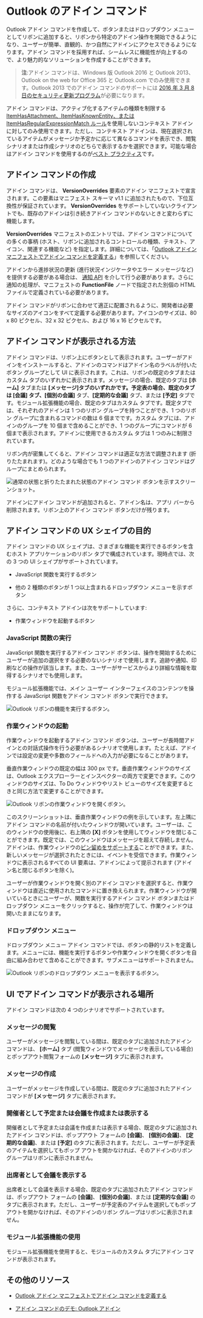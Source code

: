 
# <a name="add-in-commands-for-outlook"></a>Outlook のアドイン コマンド


Outlook アドイン コマンドを作成して、ボタンまたはドロップダウン メニューとしてリボンに追加すると、リボンから特定のアドイン操作を開始できるようになり、ユーザーが簡単、直観的、かつ自然にアドインにアクセスできるようになります。アドイン コマンドを採用すれば、シームレスに機能性が向上するので、より魅力的なソリューションを作成することができます。

> **注**:アドイン コマンドは、Windows 版 Outlook 2016 と Outlook 2013、Outlook on the web for Office 365 と Outlook.com でのみ使用できます。Outlook 2013 でのアドイン コマンドのサポートには [2016 年 3 月 8 日のセキュリティ更新プログラム](https://support.microsoft.com/en-us/kb/3114829)が必要になります。

アドイン コマンドは、アクティブ化するアイテムの種類を制限する [ItemHasAttachment、ItemHasKnownEntity、または ItemHasRegularExpressionMatch ルール](manifests/activation-rules.md)を使用しないコンテキスト アドインに対してのみ使用できます。ただし、コンテキスト アドインは、現在選択されているアイテムがメッセージか予定かに応じて異なるコマンドを表示でき、閲覧シナリオまたは作成シナリオのどちらで表示するかを選択できます。可能な場合はアドイン コマンドを使用するのが[ベスト プラクティス](../../docs/overview/add-in-development-best-practices.md)です。


## <a name="creating-the-add-in-command"></a>アドイン コマンドの作成

アドイン コマンドは、 **VersionOverrides** 要素のアドイン マニフェストで宣言されます。この要素はマニフェスト スキーマ v1.1 に追加されたもので、下位互換性が保証されています。 **VersionOverrides** をサポートしていないクライアントでも、既存のアドインは引き続きアドイン コマンドのないときと変わらずに機能します。

**VersionOverrides** マニフェストのエントリでは、アドイン コマンドについての多くの事柄 (ホスト、リボンに追加されるコントロールの種類、テキスト、アイコン、関連する機能など) を指定します。詳細については、「[Outlook アドイン マニフェストでアドイン コマンドを定義する](../outlook/manifests/define-add-in-commands.md)」を参照してください。 

アドインから進捗状況の更新 (進行状況インジケータやエラー メッセージなど) を提供する必要がある場合は、 [通知 API](../../reference/outlook/NotificationMessages.md) を介して行う必要があります。さらに通知の処理が、マニフェストの **FunctionFile** ノードで指定された別個の HTML ファイルで定義されている必要があります。

アドイン コマンドがリボンに合わせて適正に配置されるように、開発者は必要なサイズのアイコンをすべて定義する必要があります。アイコンのサイズは、80 x 80 ピクセル、32 x 32 ピクセル、および 16 x 16 ピクセルです。


## <a name="how-do-add-in-commands-appear"></a>アドイン コマンドが表示される方法

アドイン コマンドは、リボン上にボタンとして表示されます。ユーザーがアドインをインストールすると、アドインのコマンドはアドイン名のラベルが付いたボタン グループとして UI に表示されます。これは、リボンの既定のタブまたはカスタム タブのいずれかに表示されます。メッセージの場合、既定のタブは **[ホーム]** タブまたは **[メッセージ]**タブのいずれかです。予定表の場合、既定のタブは **[会議]** タブ、**[個別の会議]** タブ、**[定期的な会議]** タブ、または **[予定]** タブです。モジュール拡張機能の場合、既定のタブはカスタム タブです。既定タブでは、それぞれのアドインは 1 つのリボン グループを持つことができ、1 つのリボン グループに含まれるコマンドの数は 6 個までです。カスタム タブには、アドインのグループを 10 個まで含めることができ、1 つのグループにコマンドが 6 個まで表示されます。アドインに使用できるカスタム タブは 1 つのみに制限されています。

リボン内が密集してくると、アドイン コマンドは適正な方法で調整されます (折りたたまれます)。どのような場合でも 1 つのアドインのアドイン コマンドはグループにまとめられます。


![通常の状態と折りたたまれた状態のアドイン コマンド ボタンを示すスクリーンショット。](../../images/6fcb64d8-9598-41d1-8944-f6d1f6d2edb6.png)

アドインにアドイン コマンドが追加されると、アドイン名は、アプリ バーから削除されます。リボン上のアドイン コマンド ボタンだけが残ります。


## <a name="what-ux-shapes-exist-for-add-in-commands"></a>アドイン コマンドの UX シェイプの目的

アドイン コマンドの UX シェイプは、さまざまな機能を実行できるボタンを含むホスト アプリケーションのリボン タブで構成されています。現時点では、次の 3 つの UI シェイプがサポートされています。


- JavaScript 関数を実行するボタン
        
- 他の 2 種類のボタンが 1 つ以上含まれるドロップダウン メニューを示すボタン

さらに、コンテキスト アドインは次をサポートしています:  
- 作業ウィンドウを起動するボタン


### <a name="executing-a-javascript-function"></a>JavaScript 関数の実行

JavaScript 関数を実行するアドイン コマンド ボタンは、操作を開始するためにユーザーが追加の選択をする必要のないシナリオで使用します。追跡や通知、印刷などの操作が該当します。また、ユーザーがサービスからより詳細な情報を取得するシナリオでも使用します。 

モジュール拡張機能では、メイン ユーザー インターフェイスのコンテンツを操作する JavaScript 関数をアドイン コマンド ボタンで実行できます。

![Outlook リボンの機能を実行するボタン。](../../images/23ab1de3-3ec4-41a5-ba5b-30b11d464e0c.png)


### <a name="launching-a-task-pane"></a>作業ウィンドウの起動

作業ウィンドウを起動するアドイン コマンド ボタンは、ユーザーが長時間アドインとの対話式操作を行う必要があるシナリオで使用します。たとえば、アドインでは設定の変更や多数のフィールドへの入力が必要になることがあります。 

垂直作業ウィンドウの既定の幅は 300 px です。垂直作業ウィンドウのサイズは、Outlook エクスプローラーとインスペクターの両方で変更できます。このウィンドウのサイズは、To Do ウィンドウやリスト ビューのサイズを変更するときと同じ方法で変更することができます。


![Outlook リボンの作業ウィンドウを開くボタン。](../../images/c8e03da8-9f71-4f9b-813f-1cdea43d433c.png)

このスクリーンショットは、垂直作業ウィンドウの例を示しています。左上隅にアドイン コマンドの名前が付いたウィンドウが開いています。ユーザーは、このウィンドウの使用後に、右上隅の **[X]** ボタンを使用してウィンドウを閉じることができます。既定では、このウィンドウはメッセージを超えて存続しません。アドインは、作業ウィンドウの[ピン留めをサポートする](./manifests/pinnable-taskpane.md)ことができます。また、新しいメッセージが選択されたときには、イベントを受信できます。作業ウィンドウに表示されるすべての UI 要素は、アドインによって提示されます (アドイン名と閉じるボタンを除く)。

ユーザーが作業ウィンドウを開く別のアドイン コマンドを選択すると、作業ウィンドウは直近に使用されたコマンドに置き換えられます。作業ウィンドウが開いているときにユーザーが、関数を実行するアドイン コマンド ボタンまたはドロップダウン メニューをクリックすると、操作が完了して、作業ウィンドウは開いたままになります。


### <a name="drop-down-menu"></a>ドロップダウン メニュー

ドロップダウン メニュー アドイン コマンドでは、ボタンの静的リストを定義します。メニューには、機能を実行するボタンや作業ウィンドウを開くボタンを自由に組み合わせて含めることができます。サブメニューはサポートされません。


![Outlook リボンのドロップダウン メニューを表示するボタン。](../../images/3eff90d6-7822-4fdb-9153-68f754c0c746.png)


## <a name="where-do-add-in-commands-appear-in-the-ui"></a>UI でアドイン コマンドが表示される場所

アドイン コマンドは次の 4 つのシナリオでサポートされています。


### <a name="reading-a-message"></a>メッセージの閲覧

ユーザーがメッセージを閲覧している間は、既定のタブに追加されたアドイン コマンドは、 **[ホーム]** タブ (閲覧ウィンドウでメッセージを表示している場合) とポップアウト閲覧フォームの **[メッセージ]** タブに表示されます。


### <a name="composing-a-message"></a>メッセージの作成

ユーザーがメッセージを作成している間は、既定のタブに追加されたアドイン コマンドが  **[メッセージ]** タブに表示されます。


### <a name="creating-or-viewing-an-appointment-or-meeting-as-the-organizer"></a>開催者として予定または会議を作成または表示する

開催者として予定または会議を作成または表示する場合、既定のタブに追加されたアドイン コマンドは、ポップアウト フォームの  **[会議]**、 **[個別の会議]**、 **[定期的な会議]**、または  **[予定]** のタブに表示されます。ただし、ユーザーが予定表のアイテムを選択してもポップ アウトを開かなければ、そのアドインのリボン グループはリボンに表示されません。


### <a name="viewing-a-meeting-as-an-attendee"></a>出席者として会議を表示する

出席者として会議を表示する場合、既定のタブに追加されたアドイン コマンドは、ポップアウト フォームの  **[会議]**、 **[個別の会議]**、または  **[定期的な会議]** のタブに表示されます。ただし、ユーザーが予定表のアイテムを選択してもポップ アウトを開かなければ、そのアドインのリボン グループはリボンに表示されません。

### <a name="using-a-module-extension"></a>モジュール拡張機能の使用

モジュール拡張機能を使用すると、モジュールのカスタム タブにアドイン コマンドが表示されます。

## <a name="additional-resources"></a>その他のリソース

- [Outlook アドイン マニフェストでアドイン コマンドを定義する](../outlook/manifests/define-add-in-commands.md)
    
- [アドイン コマンドのデモ: Outlook アドイン](https://github.com/jasonjoh/command-demo)
    

